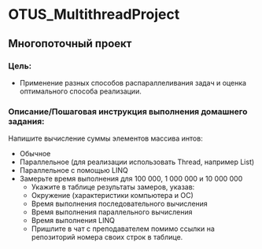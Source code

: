 # OTUS_MultithreadProject
## Многопоточный проект

### Цель:
* Применение разных способов распараллеливания задач и оценка оптимального способа реализации.

### Описание/Пошаговая инструкция выполнения домашнего задания:
Напишите вычисление суммы элементов массива интов:
* Обычное
* Параллельное (для реализации использовать Thread, например List)
* Параллельное с помощью LINQ
* Замерьте время выполнения для 100 000, 1 000 000 и 10 000 000
  + Укажите в таблице результаты замеров, указав:
  + Окружение (характеристики компьютера и ОС)
  + Время выполнения последовательного вычисления
  + Время выполнения параллельного вычисления
  + Время выполнения LINQ
  + Пришлите в чат с преподавателем помимо ссылки на репозиторий номера своих строк в таблице.
